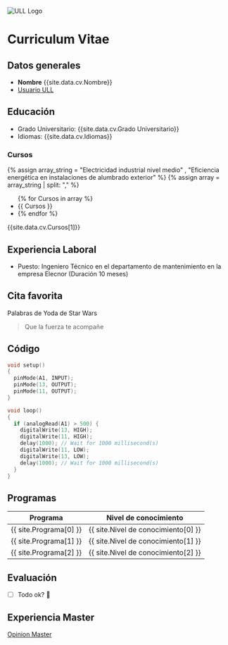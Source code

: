 ![ULL Logo](https://www.ull.es/portal/noticias/wp-content/uploads/sites/13/2018/04/ull-nuevo-logo.jpg)

# Curriculum Vitae
## Datos generales
* **Nombre** {{site.data.cv.Nombre}}
* [Usuario ULL](https://campusdoctoradoyposgrado.ull.es/user/profile.php?id=34035)

## Educación
* Grado Universitario: {{site.data.cv.Grado Universitario}}
* Idiomas: {{site.data.cv.Idiomas}}

### Cursos
{% assign array_string = "Electricidad industrial nivel medio" , "Eficiencia energética en instalaciones de alumbrado exterior" %} 
{% assign array = array_string | split: "," %}
<ul>
  {% for Cursos in array %}
    <li>{{ Cursos }}<li>
  {% endfor %}
</ul>
{{site.data.cv.Cursos[1]}}

## Experiencia Laboral
* Puesto: Ingeniero Técnico en el departamento de mantenimiento en la empresa Elecnor (Duración 10 meses)

## Cita favorita
Palabras de Yoda de Star Wars
> Que la fuerza te acompañe

## Código 
``` C++
void setup()
{
  pinMode(A1, INPUT);
  pinMode(13, OUTPUT);
  pinMode(11, OUTPUT);
}

void loop()
{
  if (analogRead(A1) > 500) {
    digitalWrite(13, HIGH);
    digitalWrite(11, HIGH);
    delay(1000); // Wait for 1000 millisecond(s)
    digitalWrite(11, LOW);
    digitalWrite(13, LOW);
    delay(1000); // Wait for 1000 millisecond(s)
  }
}
```
## Programas
<!-- if site.Programa = "Programa" -->
<!-- if site.Programa = "Nivel de conocimiento" -->
|Programa|Nivel de conocimiento|
|--------|--------|
|{{ site.Programa[0] }}|{{ site.Nivel de conocimiento[0] }}|
|{{ site.Programa[1] }}|{{ site.Nivel de conocimiento[1] }}|
|{{ site.Programa[2] }}|{{ site.Nivel de conocimiento[2] }}|

## Evaluación
- [ ] Todo ok? :call_me_hand:

## Experiencia Master
[Opinion Master](https://github.com/ULL-MFP-AET-2021/p02-t0-aprender-markdown-sergiogonzalezamaro/blob/main/master.md)

